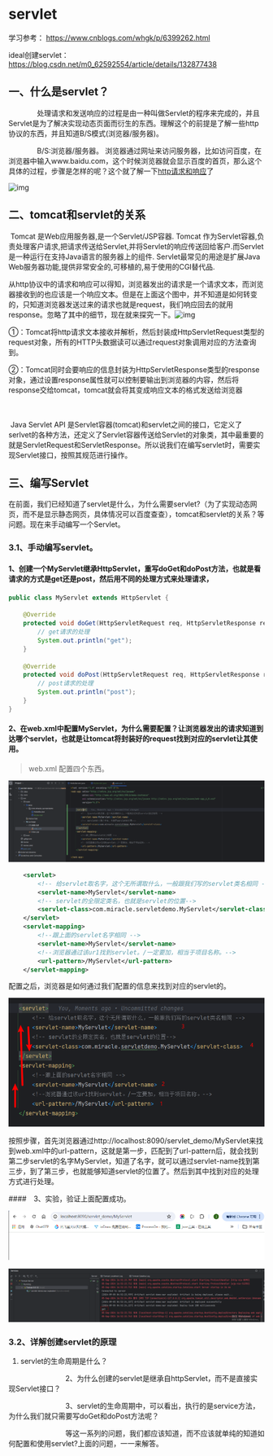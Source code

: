 # servlet

学习参考： https://www.cnblogs.com/whgk/p/6399262.html

ideal创建servlet： https://blog.csdn.net/m0_62592554/article/details/132877438



## 一、什么是servlet？

　　　　处理请求和发送响应的过程是由一种叫做Servlet的程序来完成的，并且Servlet是为了解决实现动态页面而衍生的东西。理解这个的前提是了解一些http协议的东西，并且知道B/S模式(浏览器/服务器)。

　　　　B/S:浏览器/服务器。 浏览器通过网址来访问服务器，比如访问百度，在浏览器中输入www.baidu.com，这个时候浏览器就会显示百度的首页，那么这个具体的过程，步骤是怎样的呢？这个就了解一下[http请求和响应](http://www.cnblogs.com/whgk/p/6130882.html)了

![img](https://images2015.cnblogs.com/blog/874710/201702/874710-20170214192940050-671180063.png)



## 二、tomcat和servlet的关系

​		Tomcat 是Web应用服务器,是一个Servlet/JSP容器. Tomcat 作为Servlet容器,负责处理客户请求,把请求传送给Servlet,并将Servlet的响应传送回给客户.而Servlet是一种运行在支持Java语言的服务器上的组件. Servlet最常见的用途是扩展Java Web服务器功能,提供非常安全的,可移植的,易于使用的CGI替代品.

​		从http协议中的请求和响应可以得知，浏览器发出的请求是一个请求文本，而浏览器接收到的也应该是一个响应文本。但是在上面这个图中，并不知道是如何转变的，只知道浏览器发送过来的请求也就是request，我们响应回去的就用response。忽略了其中的细节，现在就来探究一下。![img](https://images2015.cnblogs.com/blog/874710/201702/874710-20170214204632894-1786729693.png)



​		①：Tomcat将http请求文本接收并解析，然后封装成HttpServletRequest类型的request对象，所有的HTTP头数据读可以通过request对象调用对应的方法查询到。

​		②：Tomcat同时会要响应的信息封装为HttpServletResponse类型的response对象，通过设置response属性就可以控制要输出到浏览器的内容，然后将response交给tomcat，tomcat就会将其变成响应文本的格式发送给浏览器

　

​		Java Servlet API 是Servlet容器(tomcat)和servlet之间的接口，它定义了serlvet的各种方法，还定义了Servlet容器传送给Servlet的对象类，其中最重要的就是ServletRequest和ServletResponse。所以说我们在编写servlet时，需要实现Servlet接口，按照其规范进行操作。



## 三、编写Servlet

​		在前面，我们已经知道了servlet是什么，为什么需要servlet?（为了实现动态网页，而不是显示静态网页，具体情况可以百度查查），tomcat和servlet的关系？等问题。现在来手动编写一个Servlet。

### 3.1、手动编写servlet。

#### 1、创建一个MyServlet继承HttpServlet，重写doGet和doPost方法，也就是看请求的方式是get还是post，然后用不同的处理方式来处理请求，

``` java
public class MyServlet extends HttpServlet {

    @Override
    protected void doGet(HttpServletRequest req, HttpServletResponse resp) throws ServletException, IOException {
        // get请求的处理
        System.out.println("get");
    }

    @Override
    protected void doPost(HttpServletRequest req, HttpServletResponse resp) throws ServletException, IOException {
        // post请求的处理
        System.out.println("post");
    }
}
```

#### 2、在web.xml中配置MyServlet，为什么需要配置？让浏览器发出的请求知道到达哪个servlet，也就是让tomcat将封装好的request找到对应的servlet让其使用。

> web.xml 配置四个东西。

![image-20240905164848217](README.assets/image-20240905164848217.png)

``` xml
    <servlet>
        <!-- 给servlet取名字，这个无所谓取什么，一般跟我们写的servlet类名相同 -->
        <servlet-name>MyServlet</servlet-name>
        <!-- servlet的全限定类名，也就是servlet的位置-->
        <servlet-class>com.miracle.servletdemo.MyServlet</servlet-class>
    </servlet>
    <servlet-mapping>
        <!--跟上面的servlet名字相同 -->
        <servlet-name>MyServlet</servlet-name>
        <!--浏览器通过该ur1找到servlet。/一定要加，相当于项目名称。-->
        <url-pattern>/MyServlet</url-pattern>
    </servlet-mapping>
```

配置之后，浏览器是如何通过我们配置的信息来找到对应的servlet的。

![image-20240905165112295](README.assets/image-20240905165112295.png)

按照步骤，首先浏览器通过http://localhost:8090/servlet_demo/MyServlet来找到web.xml中的url-pattern，这就是第一步，匹配到了url-pattern后，就会找到第二步servlet的名字MyServlet，知道了名字，就可以通过servlet-name找到第三步，到了第三步，也就能够知道servlet的位置了。然后到其中找到对应的处理方式进行处理。

####　3、实验，验证上面配置成功。

![image-20240905165441617](README.assets/image-20240905165441617.png)

![image-20240905165422511](README.assets/image-20240905165422511.png)



### 3.2、详解创建servlet的原理

1. servlet的生命周期是什么？

　　　　　　　　2、为什么创建的servlet是继承自httpServlet，而不是直接实现Servlet接口？

　　　　　　　　3、servlet的生命周期中，可以看出，执行的是service方法，为什么我们就只需要写doGet和doPost方法呢？

　　　　　　　　等这一系列的问题，我们都应该知道，而不应该就单纯的知道如何配置和使用servlet?上面的问题，一一来解答。







